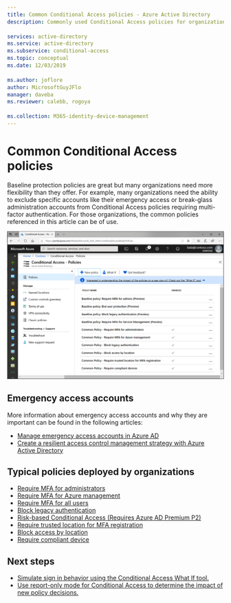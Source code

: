 ```yaml
---
title: Common Conditional Access policies - Azure Active Directory
description: Commonly used Conditional Access policies for organizations

services: active-directory
ms.service: active-directory
ms.subservice: conditional-access
ms.topic: conceptual
ms.date: 12/03/2019

ms.author: joflore
author: MicrosoftGuyJFlo
manager: daveba
ms.reviewer: calebb, rogoya

ms.collection: M365-identity-device-management
---
```

# Common Conditional Access policies

Baseline protection policies are great but many organizations need more flexibility than they offer. For example, many organizations need the ability to exclude specific accounts like their emergency access or break-glass administration accounts from Conditional Access policies requiring multi-factor authentication. For those organizations, the common policies referenced in this article can be of use.

![Conditional Access policies in the Azure portal](./media/concept-conditional-access-policy-common/conditional-access-policies-azure-ad-listing.png)

## Emergency access accounts

More information about emergency access accounts and why they are important can be found in the following articles: 

* [Manage emergency access accounts in Azure AD](../users-groups-roles/directory-emergency-access.md)
* [Create a resilient access control management strategy with Azure Active Directory](../authentication/concept-resilient-controls.md)

## Typical policies deployed by organizations

* [Require MFA for administrators](howto-conditional-access-policy-admin-mfa.md)
* [Require MFA for Azure management](howto-conditional-access-policy-azure-management.md)
* [Require MFA for all users](howto-conditional-access-policy-all-users-mfa.md)
* [Block legacy authentication](howto-conditional-access-policy-block-legacy.md)
* [Risk-based Conditional Access (Requires Azure AD Premium P2)](howto-conditional-access-policy-risk.md)
* [Require trusted location for MFA registration](howto-conditional-access-policy-registration.md)
* [Block access by location](howto-conditional-access-policy-location.md)
* [Require compliant device](howto-conditional-access-policy-compliant-device.md)

## Next steps

- [Simulate sign in behavior using the Conditional Access What If tool.](troubleshoot-conditional-access-what-if.md)
- [Use report-only mode for Conditional Access to determine the impact of new policy decisions.](concept-conditional-access-report-only.md)

